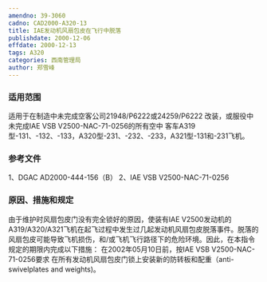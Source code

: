 ```yaml
---
amendno: 39-3060
cadno: CAD2000-A320-13
title: IAE发动机风扇包皮在飞行中脱落
publishdate: 2000-12-06
effdate: 2000-12-13
tags: A320
categories: 西南管理局
author: 郑雪峰
---
```


### 适用范围 
适用于在制造中未完成空客公司21948/P6222或24259/P6222 改装，或服役中未完成IAE VSB V2500-NAC-71-0256的所有空中 客车A319型-131、-132、-133，A320型-231、-232、-233，A321型-131和-231飞机。

### 参考文件
1、DGAC AD2000-444-156（B） 
2、IAE VSB V2500-NAC-71-0256

### 原因、措施和规定 
由于维护时风扇包皮门没有完全锁好的原因，使装有IAE V2500发动机的A319/A320/A321飞机在起飞过程中发生过几起发动机风扇包皮脱落事件。脱落的风扇包皮可能导致飞机损伤，和/或飞机飞行路径下的危险环境。因此，在本指令规定的期限内完成以下措施： 
在2002年05月10日前，按IAE VSB V2500-NAC-71-0256要求 在所有发动机风扇包皮门锁上安装新的防转板和配重（anti-swivelplates and weights)。
